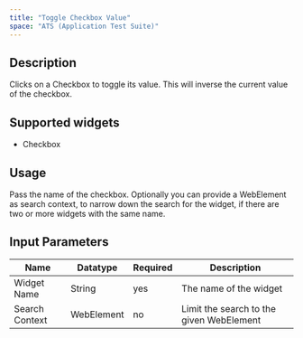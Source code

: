 ```yaml
---
title: "Toggle Checkbox Value"
space: "ATS (Application Test Suite)"
---
```

## Description

Clicks on a Checkbox to toggle its value. This will inverse the current value of the checkbox.

## Supported widgets

 + Checkbox

## Usage

Pass the name of the checkbox.
Optionally you can provide a WebElement as search context, to narrow down the search for the widget, if there are two or more widgets with the same name.

## Input Parameters

Name | Datatype | Required | Description
---- |--------| -------|---------------
Widget Name | String | yes | The name of the widget
Search Context | WebElement | no | Limit the search to the given WebElement
